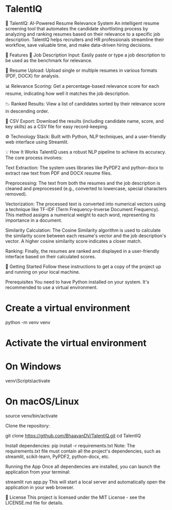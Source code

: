 # TalentIQ

🧠 TalentIQ: AI-Powered Resume Relevance System
An intelligent resume screening tool that automates the candidate shortlisting process by analyzing and ranking resumes based on their relevance to a specific job description. TalentIQ helps recruiters and HR professionals streamline their workflow, save valuable time, and make data-driven hiring decisions.

🌟 Features
📝 Job Description Input: Easily paste or type a job description to be used as the benchmark for relevance.

📄 Resume Upload: Upload single or multiple resumes in various formats (PDF, DOCX) for analysis.

📊 Relevance Scoring: Get a percentage-based relevance score for each resume, indicating how well it matches the job description.

📉 Ranked Results: View a list of candidates sorted by their relevance score in descending order.

💾 CSV Export: Download the results (including candidate name, score, and key skills) as a CSV file for easy record-keeping.

⚙️ Technology Stack: Built with Python, NLP techniques, and a user-friendly web interface using Streamlit.

💡 How It Works
TalentIQ uses a robust NLP pipeline to achieve its accuracy. The core process involves:

Text Extraction: The system uses libraries like PyPDF2 and python-docx to extract raw text from PDF and DOCX resume files.

Preprocessing: The text from both the resumes and the job description is cleaned and preprocessed (e.g., converted to lowercase, special characters removed).

Vectorization: The processed text is converted into numerical vectors using a technique like TF-IDF (Term Frequency-Inverse Document Frequency). This method assigns a numerical weight to each word, representing its importance in a document.

Similarity Calculation: The Cosine Similarity algorithm is used to calculate the similarity score between each resume's vector and the job description's vector. A higher cosine similarity score indicates a closer match.

Ranking: Finally, the resumes are ranked and displayed in a user-friendly interface based on their calculated scores.

🚀 Getting Started
Follow these instructions to get a copy of the project up and running on your local machine.

Prerequisites
You need to have Python installed on your system. It's recommended to use a virtual environment.

# Create a virtual environment
python -m venv venv

# Activate the virtual environment
# On Windows
venv\Scripts\activate
# On macOS/Linux
source venv/bin/activate


Clone the repository:

git clone https://github.com/BhaavanDV/TalentIQ.git
cd TalentIQ

Install dependencies:
pip install -r requirements.txt
Note: The requirements.txt file must contain all the project's dependencies, such as streamlit, scikit-learn, PyPDF2, python-docx, etc.

Running the App
Once all dependencies are installed, you can launch the application from your terminal:

streamlit run app.py
This will start a local server and automatically open the application in your web browser.


📜 License
This project is licensed under the MIT License - see the LICENSE.md file for details.


